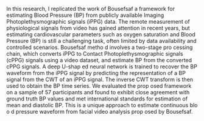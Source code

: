 In this research, I replicated the work of Bousefsaf a framework for estimating Blood Pressure (BP) from publicly available Imaging Photoplethysmographic signals (iPPG) data. The remote measurement of physiological signals from video has gained attention in recent years, but estimating cardiovascular parameters such as oxygen saturation and Blood Pressure (BP) is still a challenging task, often limited by data availability and
controlled scenarios. Bousefsaf metho d involves a two-stage pro cessing chain, which converts iPPG to Contact Photoplethysmographic signals (cPPG) signals using a video
dataset, and estimate BP from the converted cPPG signals. A deep U-shap ed neural network is trained to recover the BP waveform from the iPPG signal by predicting the representation of a BP signal from the CWT of an iPPG signal. The inverse CWT transform is then used to obtain the BP time series. We evaluated the prop osed framework on a sample of 57 participants and found to exhibit close agreement with
ground truth BP values and met international standards for estimation of mean and diastolic BP. This is a unique approach to estimate continuous blo o d pressure waveform from facial video analysis prop osed by Bousefsaf.
